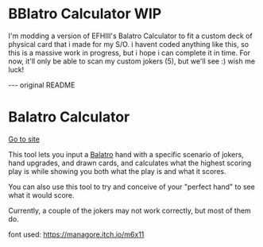 # BBlatro Calculator WIP
I'm modding a version of EFHIII's Balatro Calculator to fit a custom deck of physical card that i made for my S/O. i havent coded anything like this, so this is a massive work in progress, but i hope i can complete it in time. For now, it'll only be able to scan my custom jokers (5), but we'll see :) wish me luck!

--- original README
# Balatro Calculator
[Go to site](https://efhiii.github.io/balatro-calculator/)

This tool lets you input a [Balatro](https://www.playbalatro.com/) hand with a specific scenario of jokers, hand upgrades, and drawn cards, and calculates what the highest scoring play is while showing you both what the play is and what it scores.

You can also use this tool to try and conceive of your "perfect hand" to see what it would score.

Currently, a couple of the jokers may not work correctly, but most of them do.

font used: https://managore.itch.io/m6x11
